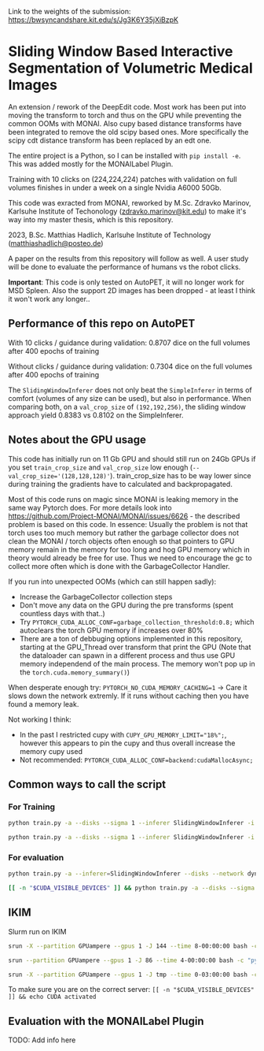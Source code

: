 
Link to the weights of the submission: https://bwsyncandshare.kit.edu/s/Jg3K6Y35jXiBzpK

# Sliding Window Based Interactive Segmentation of Volumetric Medical Images

An extension / rework of the DeepEdit code. Most work has been put into moving the transform to torch and thus on the GPU while preventing the common OOMs with MONAI. Also cupy based distance transforms have been integrated to remove the old scipy based ones. More specifically the scipy cdt distance transform has been replaced by an edt one.

The entire project is a Python, so I can be installed with `pip install -e`. This was added mostly for the MONAILabel Plugin.

Training with 10 clicks on (224,224,224) patches with validation on full volumes finishes in under a week on a single Nvidia A6000 50Gb.

This code was exracted from MONAI, reworked by M.Sc. Zdravko Marinov, Karlsuhe Institute of Techonology (zdravko.marinov@kit.edu) to make it's way into my master thesis, which is this repository.

2023, B.Sc. Matthias Hadlich, Karlsuhe Institute of Technology (matthiashadlich@posteo.de)

A paper on the results from this repository will follow as well. A user study will be done to evaluate the performance of humans vs the robot clicks.

**Important**: This code is only tested on AutoPET, it will no longer work for MSD Spleen. Also the support 2D images has been dropped - at least I think it won't work any longer..


## Performance of this repo on AutoPET

With 10 clicks / guidance during validation: 0.8707 dice on the full volumes after 400 epochs of training

Without clicks / guidance during validation: 0.7304 dice on the full volumes after 400 epochs of training

The `SlidingWindowInferer` does not only beat the `SimpleInferer` in terms of comfort (volumes of any size can be used), but also in performance.
When comparing both, on a `val_crop_size` of `(192,192,256)`, the sliding window approach yield 0.8383 vs 0.8102 on the SimpleInferer.

## Notes about the GPU usage

This code has initially run on 11 Gb GPU and should still run on 24Gb GPUs if you set `train_crop_size` and `val_crop_size` low enough (`--val_crop_size='(128,128,128)'`). train_crop_size has to be way lower since during training the gradients have to calculated and backpropagated.

Most of this code runs on magic since MONAI is leaking memory in the same way Pytorch does. For more details look into https://github.com/Project-MONAI/MONAI/issues/6626 - the described problem is based on this code. In essence: Usually the problem is not that torch uses too much memory but rather the garbage collector does not clean the MONAI / torch objects often enough so that pointers to GPU memory remain in the memory for too long and hog GPU memory which in theory would already be free for use. Thus we need to encourage the gc to collect more often which is done with the GarbageCollector Handler.

If you run into unexpected OOMs (which can still happen sadly): 

- Increase the GarbageCollector collection steps
- Don't move any data on the GPU during the pre transforms (spent countless days with that..)
- Try `PYTORCH_CUDA_ALLOC_CONF=garbage_collection_threshold:0.8;` which autoclears the torch GPU memory if increases over 80%
- There are a ton of debbuging options implemented in this repository, starting at the GPU_Thread over transform that print the GPU (Note that the dataloader can spawn in a different process and thus use GPU memory independend of the main process. The memory won't pop up in the `torch.cuda.memory_summary()`)

When desperate enough try: `PYTORCH_NO_CUDA_MEMORY_CACHING=1` -> Care it slows down the network extremly. If it runs without caching then you have found a memory leak.

Not working I think:
- In the past I restricted cupy with `CUPY_GPU_MEMORY_LIMIT="18%";`, however this appears to pin the cupy and thus overall increase the memory cupy used
- Not recommended: `PYTORCH_CUDA_ALLOC_CONF=backend:cudaMallocAsync;`


## Common ways to call the script 

### For Training

```bash
python train.py -a --disks --sigma 1 --inferer SlidingWindowInferer -i /projects/mhadlich_segmentation/AutoPET/AutoPET -o /projects/mhadlich_segmentation/data/20  -c /local/work/mhadlich/cache -ta -e 400

python train.py -a --disks --sigma 1 --inferer SlidingWindowInferer -i /projects/mhadlich_segmentation/AutoPET/AutoPET -o /projects/mhadlich_segmentation/data/87 -c /local/work/mhadlich/cache -ta -e 200 -f 10 --val_sw_batch_size 32 --scheduler PolynomialLR
```


### For evaluation

```bash
python train.py -a --inferer=SlidingWindowInferer --disks --network dynunet --sigma 1 -o /tmp/output -d /tmp/data -c /tmp/cache -e 1 -t 1 --eval_only --save_nifti --resume_from data/18_checkpoint.pt -ta

[[ -n "$CUDA_VISIBLE_DEVICES" ]] && python train.py -a --disks --sigma 1 --inferer SlidingWindowInferer -i /projects/mhadlich_segmentation/AutoPET/AutoPET -o /projects/mhadlich_segmentation/tmp -d /projects/mhadlich_segmentation/tmp -c /local/work/mhadlich/cache -ta -e 1 -t 1 --eval_only --save_nifti --resume_from '/projects/mhadlich_segmentation/data/30/checkpoint_epoch=30.pt'
```


## IKIM

Slurm run on IKIM

```bash
srun -X --partition GPUampere --gpus 1 -J 144 --time 8-00:00:00 bash -c "python train.py -a --disks --sigma 1 --inferer SlidingWindowInferer -i /projects/mhadlich_segmentation/AutoPET/AutoPET -o /projects/mhadlich_segmentation/data/144 -c /local/work/mhadlich/cache -ta -e 200 -f 10 --val_sw_batch_size 8 --scheduler CosineAnnealingLR --network ultradynunet"

srun --partition GPUampere --gpus 1 -J 86 --time 4-00:00:00 bash -c "python train.py -a --disks --sigma 1 --inferer SimpleInferer -i /projects/mhadlich_segmentation/AutoPET/AutoPET -o /projects/mhadlich_segmentation/data/86 -c /local/work/mhadlich/cache -ta -e 200 -f 10 --val_crop_size '(192,192,256)'"

srun -X --partition GPUampere --gpus 1 -J tmp --time 0-03:00:00 bash -c "python train.py -a --disks --sigma 1 --inferer SlidingWindowInferer -i /projects/mhadlich_segmentation/AutoPET/AutoPET -o /projects/mhadlich_segmentation/data/eval -c /local/work/mhadlich/cache -ta --val_sw_batch_size 8 --dont_check_output_dir --resume_from /projects/mhadlich_segmentation/data/104/checkpoint.pt --eval_only -t 10"
```

To make sure you are on the correct server:
`[[ -n "$CUDA_VISIBLE_DEVICES" ]] && echo CUDA activated`


## Evaluation with the MONAILabel Plugin

TODO: Add info here


